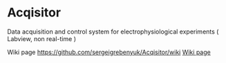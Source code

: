 # Acqisitor
Data acquisition and control system for electrophysiological experiments ( Labview, non real-time )

Wiki page https://github.com/sergeigrebenyuk/Acqisitor/wiki
[Wiki page](https://github.com/sergeigrebenyuk/Acqisitor/wiki)
